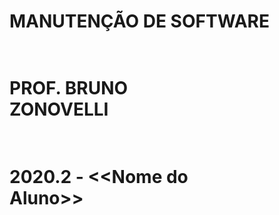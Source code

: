 # MANUTENÇÃO DE SOFTWARE
# <br/>PROF. BRUNO<br />             ZONOVELLI  
# <br/>2020.2 - <<Nome do<br /> Aluno>>

